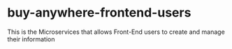 # buy-anywhere-frontend-users
This is the Microservices that allows Front-End users to create and manage their information
